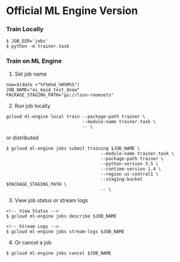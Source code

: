# Official ML Engine Version

### Train Locally
```
$ JOB_DIR='jobs'
$ python -m trainer.task
```

### Train on ML Engine
1. Set job name
```
now=$(date +"%Y%m%d_%H%M%S")
JOB_NAME="ai_maid_test_$now"
PACKAGE_STAGING_PATH="gs://lsun-roomsets"
```
2. Run job locally
```
gcloud ml-engine local train --package-path trainer \
                             --module-name trainer.task \
                             -- \

```
or distributed
```
$ gcloud ml-engine jobs submit training $JOB_NAME \
                                    --module-name trainer.task \
                                    --package-path trainer \
                                    --python-version 3.5 \
                                    --runtime-version 1.4 \
                                    --region us-central1 \
                                    --staging-bucket $PACKAGE_STAGING_PATH \
                                    -- \

```
3. View job status or stream logs
```
<!-- View Status -->
$ gcloud ml-engine jobs describe $JOB_NAME

<!-- Stream Logs -->
$ gcloud ml-engine jobs stream-logs $JOB_NAME
```

4. Or cancel a job
```
$ gcloud ml-engine jobs cancel $JOB_NAME
```
